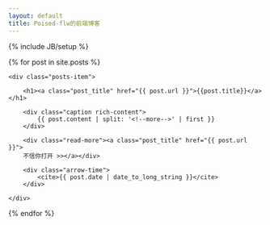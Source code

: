 ```yaml
---
layout: default
title: Poised-flw的前端博客
---
```

{% include JB/setup %}

<div class="text-post posts">

{% for post in site.posts %}

    <div class="posts-item">

        <h1><a class="post_title" href="{{ post.url }}">{{post.title}}</a></h1>

        <div class="caption rich-content">
            {{ post.content | split: '<!--more-->' | first }}
        </div>

        <div class="read-more"><a class="post_title" href="{{ post.url }}">
        不信你打开 >></a></div>

        <div class="arrow-time">
            <cite>{{ post.date | date_to_long_string }}</cite>
        </div>

    </div>

{% endfor %}

</div>
